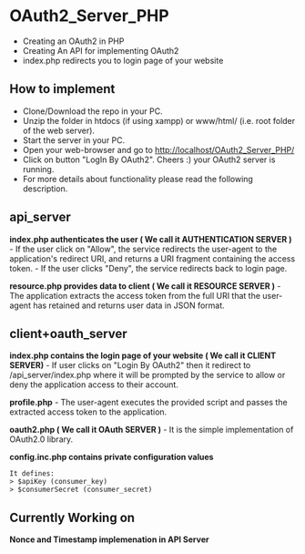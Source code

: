 # OAuth2_Server_PHP
- Creating an OAuth2 in PHP
- Creating An API for implementing OAuth2
- index.php redirects you to login page of your website


## How to implement
- Clone/Download the repo in your PC.
- Unzip the folder in htdocs (if using xampp) or www/html/ (i.e. root folder of the web server).
- Start the server in your PC.
- Open your web-browser and go to [http://localhost/OAuth2_Server_PHP/](http://localhost/OAuth2_Server_PHP/)
- Click on button "LogIn By OAuth2". Cheers :) your OAuth2 server is running.
- For more details about functionality please read the following description.


## api_server

**index.php authenticates the user ( We call it AUTHENTICATION SERVER )**
    - If the user click on "Allow", the service redirects the user-agent to the application's redirect URI, and returns a URI fragment containing the access token.
    - If the user clicks "Deny", the service redirects back to login page.

**resource.php provides data to client ( We call it RESOURCE SERVER )**
    - The application extracts the access token from the full URI that the user-agent has retained and returns
    user data in JSON format.


## client+oauth_server

**index.php contains the login page of your website ( We call it CLIENT SERVER)**
    - If user clicks on "Login By OAuth2" then it redirect to /api_server/index.php where it will be prompted by the service to allow or deny the application access to their account.

**profile.php**
    - The user-agent executes the provided script and passes the extracted access token to the application.

**oauth2.php ( We call it OAuth SERVER )**
    - It is the simple implementation of OAuth2.0 library.

**config.inc.php contains private configuration values**

    It defines:
    > $apiKey (consumer_key)
    > $consumerSecret (consumer_secret)
    
## Currently Working on

**Nonce and Timestamp implemenation in API Server**


